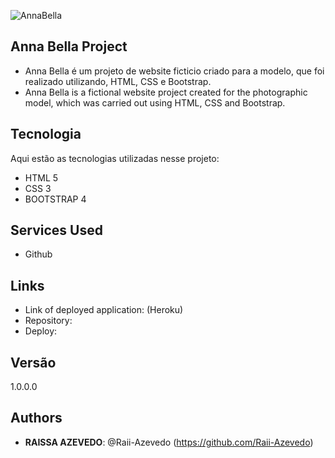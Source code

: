 ![AnnaBella]()
 
## Anna Bella Project
 
 - Anna Bella é um projeto de website ficticio criado para a modelo, que foi realizado utilizando, HTML, CSS e Bootstrap.
 - Anna Bella is a fictional website project created for the photographic model, which was carried out using HTML, CSS and Bootstrap.

## Tecnologia
 
Aqui estão as tecnologias utilizadas nesse projeto:
 
- HTML 5
- CSS 3
- BOOTSTRAP 4

 
## Services Used
 
* Github 
 
## Links
 
  - Link of deployed application: (Heroku)
  - Repository: 
  - Deploy: 
 
 
## Versão
 
1.0.0.0
 
 
## Authors
 
* **RAISSA AZEVEDO**: @Raii-Azevedo (https://github.com/Raii-Azevedo)
 
 
